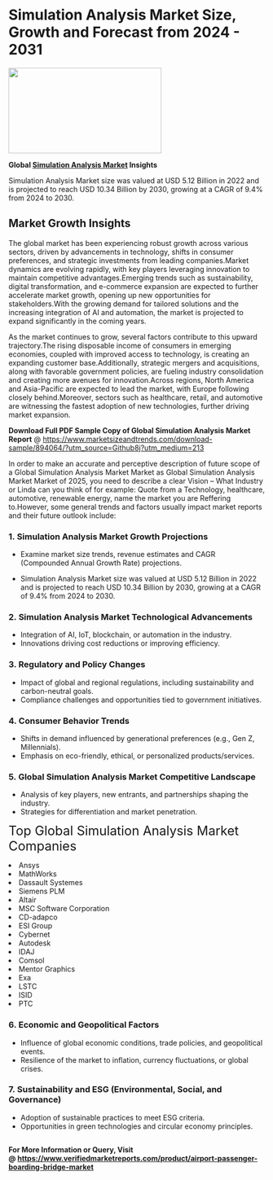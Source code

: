 <H1>Simulation Analysis Market Size, Growth and Forecast from 2024 - 2031</H1><img class="aligncenter size-medium wp-image-584254" src="https://thirdeyenews.in/wp-content/uploads/2024/09/Global-Market-Research-300x168.jpeg" alt="" width="300" height="168" /><p><strong>Global&nbsp;<a href="https://www.marketsizeandtrends.com/download-sample/894064/?utm_source=Github8j?utm_medium=213">Simulation Analysis Market</a> Insights</strong></p><p>Simulation Analysis Market size was valued at USD 5.12 Billion in 2022 and is projected to reach USD 10.34 Billion by 2030, growing at a CAGR of 9.4% from 2024 to 2030.</p><p><h2>Market Growth Insights</h2> <p>The global market has been experiencing robust growth across various sectors, driven by advancements in technology, shifts in consumer preferences, and strategic investments from leading companies.Market dynamics are evolving rapidly, with key players leveraging innovation to maintain competitive advantages.Emerging trends such as sustainability, digital transformation, and e-commerce expansion are expected to further accelerate market growth, opening up new opportunities for stakeholders.With the growing demand for tailored solutions and the increasing integration of AI and automation, the market is projected to expand significantly in the coming years.</p> <p>As the market continues to grow, several factors contribute to this upward trajectory.The rising disposable income of consumers in emerging economies, coupled with improved access to technology, is creating an expanding customer base.Additionally, strategic mergers and acquisitions, along with favorable government policies, are fueling industry consolidation and creating more avenues for innovation.Across regions, North America and Asia-Pacific are expected to lead the market, with Europe following closely behind.Moreover, sectors such as healthcare, retail, and automotive are witnessing the fastest adoption of new technologies, further driving market expansion.</p> <p><span class=""><strong>Download Full PDF Sample Copy of Global Simulation Analysis Market Report</strong> @ <a href="https://www.marketsizeandtrends.com/download-sample/894064/?utm_source=Github8j?utm_medium=213" target="_blank">https://www.marketsizeandtrends.com/download-sample/894064/?utm_source=Github8j?utm_medium=213</a></span></p><p>In order to make an accurate and perceptive description of future scope of a Global&nbsp;Simulation Analysis Market Market as Global&nbsp;Simulation Analysis Market Market of 2025, you need to describe a clear Vision &ndash; What Industry or Linda can you think of for example: Quote from a Technology, healthcare, automotive, renewable energy, name the market you are Reffering to.However, some general trends and factors usually impact market reports and their future outlook include:</p><h3>1.&nbsp;<strong>Simulation Analysis Market Growth Projections</strong></h3><ul><li>Examine market size trends, revenue estimates and CAGR (Compounded Annual Growth Rate) projections.</li><li><p>Simulation Analysis Market size was valued at USD 5.12 Billion in 2022 and is projected to reach USD 10.34 Billion by 2030, growing at a CAGR of 9.4% from 2024 to 2030.</p></li></ul><h3>2.&nbsp;<strong>Simulation Analysis Market Technological Advancements</strong></h3><ul><li>Integration of AI, IoT, blockchain, or automation in the industry.</li><li>Innovations driving cost reductions or improving efficiency.</li></ul><h3>3.&nbsp;<strong>Regulatory and Policy Changes</strong></h3><ul><li>Impact of global and regional regulations, including sustainability and carbon-neutral goals.</li><li>Compliance challenges and opportunities tied to government initiatives.</li></ul><h3>4.&nbsp;<strong>Consumer Behavior Trends</strong></h3><ul><li>Shifts in demand influenced by generational preferences (e.g., Gen Z, Millennials).</li><li>Emphasis on eco-friendly, ethical, or personalized products/services.</li></ul><h3>5.&nbsp;<strong>Global Simulation Analysis Market Competitive Landscape</strong></h3><ul><li>Analysis of key players, new entrants, and partnerships shaping the industry.</li><li>Strategies for differentiation and market penetration.</li></ul><p data-pm-slice="1 1 []"><span style="color: inherit; font-family: inherit; font-size: 25px;">Top Global Simulation Analysis Market Companies</span></p><div class="" data-test-id=""><p><li>Ansys</li><li> MathWorks</li><li> Dassault Systemes</li><li> Siemens PLM</li><li> Altair</li><li> MSC Software Corporation</li><li> CD-adapco</li><li> ESI Group</li><li> Cybernet</li><li> Autodesk</li><li> IDAJ</li><li> Comsol</li><li> Mentor Graphics</li><li> Exa</li><li> LSTC</li><li> ISID</li><li> PTC</li></p></div><h3>6.&nbsp;<strong>Economic and Geopolitical Factors</strong></h3><ul><li>Influence of global economic conditions, trade policies, and geopolitical events.</li><li>Resilience of the market to inflation, currency fluctuations, or global crises.</li></ul><h3>7.&nbsp;<strong>Sustainability and ESG (Environmental, Social, and Governance)</strong></h3><ul><li>Adoption of sustainable practices to meet ESG criteria.</li><li>Opportunities in green technologies and circular economy principles.</li></ul><h2><strong style="font-size: 14px;">For More Information or Query, Visit @&nbsp;</strong><a style="background-color: #ffffff; font-size: 14px;" href="https://www.marketsizeandtrends.com/report/simulation-analysis-market-/" target="_blank">https://www.verifiedmarketreports.com/product/airport-passenger-boarding-bridge-market</a></h2>
